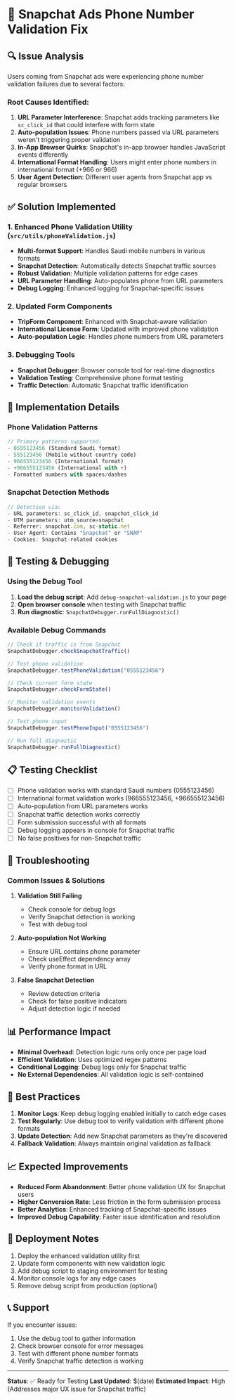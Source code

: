# 📱 Snapchat Ads Phone Number Validation Fix

## 🔍 **Issue Analysis**

Users coming from Snapchat ads were experiencing phone number validation failures due to several factors:

### **Root Causes Identified:**

1. **URL Parameter Interference**: Snapchat adds tracking parameters like `sc_click_id` that could interfere with form state
2. **Auto-population Issues**: Phone numbers passed via URL parameters weren't triggering proper validation
3. **In-App Browser Quirks**: Snapchat's in-app browser handles JavaScript events differently
4. **International Format Handling**: Users might enter phone numbers in international format (+966 or 966)
5. **User Agent Detection**: Different user agents from Snapchat app vs regular browsers

## ✅ **Solution Implemented**

### **1. Enhanced Phone Validation Utility (`src/utils/phoneValidation.js`)**

- **Multi-format Support**: Handles Saudi mobile numbers in various formats
- **Snapchat Detection**: Automatically detects Snapchat traffic sources
- **Robust Validation**: Multiple validation patterns for edge cases
- **URL Parameter Handling**: Auto-populates phone from URL parameters
- **Debug Logging**: Enhanced logging for Snapchat-specific issues

### **2. Updated Form Components**

- **TripForm Component**: Enhanced with Snapchat-aware validation
- **International License Form**: Updated with improved phone validation
- **Auto-population Logic**: Handles phone numbers from URL parameters

### **3. Debugging Tools**

- **Snapchat Debugger**: Browser console tool for real-time diagnostics
- **Validation Testing**: Comprehensive phone format testing
- **Traffic Detection**: Automatic Snapchat traffic identification

## 🚀 **Implementation Details**

### **Phone Validation Patterns**

```javascript
// Primary patterns supported:
- 0555123456 (Standard Saudi format)
- 555123456 (Mobile without country code)
- 966555123456 (International format)
- +966555123456 (International with +)
- Formatted numbers with spaces/dashes
```

### **Snapchat Detection Methods**

```javascript
// Detection via:
- URL parameters: sc_click_id, snapchat_click_id
- UTM parameters: utm_source=snapchat
- Referrer: snapchat.com, sc-static.net
- User Agent: Contains "Snapchat" or "SNAP"
- Cookies: Snapchat-related cookies
```

## 🧪 **Testing & Debugging**

### **Using the Debug Tool**

1. **Load the debug script**: Add `debug-snapchat-validation.js` to your page
2. **Open browser console** when testing with Snapchat traffic
3. **Run diagnostic**: `SnapchatDebugger.runFullDiagnostic()`

### **Available Debug Commands**

```javascript
// Check if traffic is from Snapchat
SnapchatDebugger.checkSnapchatTraffic()

// Test phone validation
SnapchatDebugger.testPhoneValidation("0555123456")

// Check current form state
SnapchatDebugger.checkFormState()

// Monitor validation events
SnapchatDebugger.monitorValidation()

// Test phone input
SnapchatDebugger.testPhoneInput("0555123456")

// Run full diagnostic
SnapchatDebugger.runFullDiagnostic()
```

## 📋 **Testing Checklist**

- [ ] Phone validation works with standard Saudi numbers (0555123456)
- [ ] International format validation works (966555123456, +966555123456)
- [ ] Auto-population from URL parameters works
- [ ] Snapchat traffic detection works correctly
- [ ] Form submission successful with all formats
- [ ] Debug logging appears in console for Snapchat traffic
- [ ] No false positives for non-Snapchat traffic

## 🔧 **Troubleshooting**

### **Common Issues & Solutions**

1. **Validation Still Failing**
   - Check console for debug logs
   - Verify Snapchat detection is working
   - Test with debug tool

2. **Auto-population Not Working**
   - Ensure URL contains phone parameter
   - Check useEffect dependency array
   - Verify phone format in URL

3. **False Snapchat Detection**
   - Review detection criteria
   - Check for false positive indicators
   - Adjust detection logic if needed

## 📊 **Performance Impact**

- **Minimal Overhead**: Detection logic runs only once per page load
- **Efficient Validation**: Uses optimized regex patterns
- **Conditional Logging**: Debug logs only for Snapchat traffic
- **No External Dependencies**: All validation logic is self-contained

## 🚨 **Best Practices**

1. **Monitor Logs**: Keep debug logging enabled initially to catch edge cases
2. **Test Regularly**: Use debug tool to verify validation with different phone formats
3. **Update Detection**: Add new Snapchat parameters as they're discovered
4. **Fallback Validation**: Always maintain original validation as fallback

## 📈 **Expected Improvements**

- **Reduced Form Abandonment**: Better phone validation UX for Snapchat users
- **Higher Conversion Rate**: Less friction in the form submission process
- **Better Analytics**: Enhanced tracking of Snapchat-specific issues
- **Improved Debug Capability**: Faster issue identification and resolution

## 🔄 **Deployment Notes**

1. Deploy the enhanced validation utility first
2. Update form components with new validation logic
3. Add debug script to staging environment for testing
4. Monitor console logs for any edge cases
5. Remove debug script from production (optional)

## 📞 **Support**

If you encounter issues:

1. Use the debug tool to gather information
2. Check browser console for error messages
3. Test with different phone number formats
4. Verify Snapchat traffic detection is working

---

**Status**: ✅ Ready for Testing
**Last Updated**: $(date)
**Estimated Impact**: High (Addresses major UX issue for Snapchat traffic) 